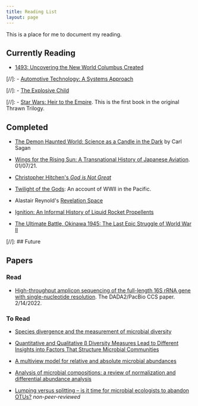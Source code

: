 ```yaml
---
title: Reading List
layout: page
---
```


This is a place for me to document my reading.
<!--- **DISCLAIMER**: All
links are affiliate links through Amazon. Many of these books can be
found more cheaply elsewhere, though probably most conveniently through
the links.
--->

## Currently Reading
- [1493: Uncovering the New World Columbus Created](https://www.amazon.com/1493-Uncovering-World-Columbus-Created-ebook/dp/B004G606EY)

[//]: - [Automotive Technology: A Systems Approach](https://amzn.to/3lBj7Pk)

[//]: - [The Explosive Child](https://amzn.to/2RPWSIj)

[//]: - [Star Wars: Heir to the Empire](https://amzn.to/3colX6O). This is the first book in the original Thrawn Trilogy.


## Completed

- [The Demon Haunted World: Science as a Candle in the Dark](https://www.amazon.com/dp/B004W0I00Q/ref=dp-kindle-redirect?_encoding=UTF8&btkr=1)
  by Carl Sagan

- [Wings for the Rising Sun: A Transnational History of Japanese Aviation](https://amzn.to/2FNpGPz). 01/07/21.

- [Christopher Hitchen's *God is Not Great*](https://amzn.to/33MvP7s)

- [Twilight of the Gods](https://amzn.to/3cacoYY): An account of WWII in
  the Pacific.

- Alastair Reynold's [Revelation Space](https://amzn.to/3nDM2E4)

- [Ignition: An Informal History of Liquid Rocket Propellents](https://read.amazon.com/kp/embed?asin=B076838QS2&preview=newtab&linkCode=kpe&ref_=cm_sw_r_kb_dp_4FWSFbCC693VG)

- [The Ultimate Battle, Okinawa 1945: The Last Epic Struggle of World War II](https://www.audible.com/pd/The-Ultimate-Battle-Audiobook/B0036K2H8E?ref=a_library_t_c5_libItem_&pf_rd_p=85df3330-9dc4-4a45-ae69-93cc2fc25ca4&pf_rd_r=DN3KH1XHCXD5C430P3T6)

[//]: ## Future

## Papers

### Read

- [High-throughput amplicon sequencing of the full-length 16S rRNA gene with
  single-nucleotide
  resolution](https://academic.oup.com/nar/article/47/18/e103/5527971?login=false).
  The DADA2/PacBio CCS paper. 2/14/2022.

### To Read

- [Species divergence and the measurement of microbial
  diversity](https://academic.oup.com/femsre/article/32/4/557/1812950)

- [Quantitative and Qualitative β Diversity Measures Lead to Different
  Insights into Factors That Structure Microbial
  Communities](https://journals.asm.org/doi/10.1128/AEM.01996-06)

- [A multiview model for relative and absolute microbial
  abundances](https://pubmed.ncbi.nlm.nih.gov/34048057/)

- [Analysis of microbial compositions: a review of normalization and
  differential abundance analysis](https://pubmed.ncbi.nlm.nih.gov/33268781/)

- [Lumping versus splitting – is it time for microbial ecologists to abandon
  OTUs?](http://fiererlab.org/2017/05/02/lumping-versus-splitting-is-it-time-for-microbial-ecologists-to-abandon-otus/)
  _non-peer-reviewed_

